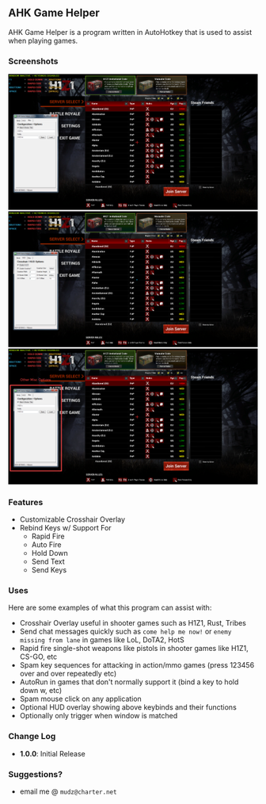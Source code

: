 ## AHK Game Helper
AHK Game Helper is a program written in AutoHotkey that is used to assist when playing games.

### Screenshots
![AHK Game Helper 1](AHKGameHelper1.png)
![AHK Game Helper 2](AHKGameHelper2.png)
![AHK Game Helper 3](AHKGameHelper3.png)

### Features
- Customizable Crosshair Overlay
- Rebind Keys w/ Support For
    - Rapid Fire
    - Auto Fire
    - Hold Down
    - Send Text
    - Send Keys

### Uses
Here are some examples of what this program can assist with:
- Crosshair Overlay useful in shooter games such as H1Z1, Rust, Tribes
- Send chat messages quickly such as `come help me now!` or `enemy missing from lane` in games like LoL, DoTA2, HotS
- Rapid fire single-shot weapons like pistols in shooter games like H1Z1, CS-GO, etc
- Spam key sequences for attacking in action/mmo games (press 123456 over and over repeatedly etc)
- AutoRun in games that don't normally support it (bind a key to hold down w, etc)
- Spam mouse click on any application
- Optional HUD overlay showing above keybinds and their functions
- Optionally only trigger when window is matched

### Change Log
- **1.0.0**: Initial Release

### Suggestions?
- email me @ `mudz@charter.net`